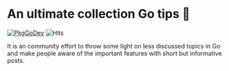 # An ultimate collection Go tips 🚀️

[![PkgGoDev](https://pkg.go.dev/badge/gotips/gotips.github.io)](https://pkg.go.dev/gotips/gotips.github.io)
![Hits](https://hitcounter.pythonanywhere.com/count/tag.svg?url=https%3A%2F%2Fgotips.github.io%2F)

It is an community effort to throw some light on less discussed topics in Go and make people aware of the important features with short but informative posts.
